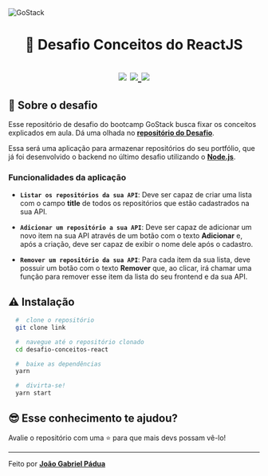 <img alt="GoStack" src="https://storage.googleapis.com/golden-wind/bootcamp-gostack/header-desafios.png" />
<h1 align="center">
  🚀 Desafio Conceitos do ReactJS
  
  <p align="center">
  <img src="https://img.shields.io/badge/tech-front--end-brightgreen" />

  <a href="https://pt-br.reactjs.org/">
    <img src="https://img.shields.io/badge/framework-react-blue" />
  </a>

  <a href="https://github.com/Rocketseat">
    <img src="https://img.shields.io/badge/source-rocketseat-blueviolet" />
  </a>
  </p>
</h1>

## 🧐 Sobre o desafio

Esse repositório de desafio do bootcamp GoStack busca fixar os conceitos explicados em aula. Dá uma olhada no **[repositório do Desafio](https://github.com/Rocketseat/bootcamp-gostack-desafios/tree/master/desafio-conceitos-reactjs)**.

Essa será uma aplicação para armazenar repositórios do seu portfólio, que já foi desenvolvido o backend no último desafio utilizando o **[Node.js](https://github.com/jgapadua/desafio-conceitos-node)**.

### Funcionalidades da aplicação
- **`Listar os repositórios da sua API`**: Deve ser capaz de criar uma lista com o campo **title** de todos os repositórios que estão cadastrados na sua API.

- **`Adicionar um repositório a sua API`**: Deve ser capaz de adicionar um novo item na sua API através de um botão com o texto **Adicionar** e, após a criação, deve ser capaz de exibir o nome dele após o cadastro.

- **`Remover um repositório da sua API`**: Para cada item da sua lista, deve possuir um botão com o texto **Remover** que, ao clicar, irá chamar uma função para remover esse item da lista do seu frontend e da sua API.

## ⚠️ Instalação

```bash
  #  clone o repositório
  git clone link

  #  navegue até o repositório clonado
  cd desafio-conceitos-react

  #  baixe as dependências
  yarn

  #  divirta-se!
  yarn start
```

## 😎 Esse conhecimento te ajudou?

Avalie o repositório com uma ⭐ para que mais devs possam vê-lo!

<hr>

Feito por **[João Gabriel Pádua](https://www.linkedin.com/in/jo%C3%A3o-gabriel-p%C3%A1dua-579708168/)**

